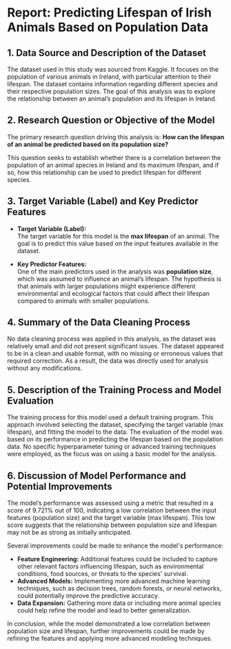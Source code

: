 
# Report: Predicting Lifespan of Irish Animals Based on Population Data

## 1. Data Source and Description of the Dataset

The dataset used in this study was sourced from Kaggle. It focuses on the population of various animals in Ireland, with particular attention to their lifespan. The dataset contains information regarding different species and their respective population sizes. The goal of this analysis was to explore the relationship between an animal’s population and its lifespan in Ireland.

## 2. Research Question or Objective of the Model

The primary research question driving this analysis is: 
**How can the lifespan of an animal be predicted based on its population size?** 

This question seeks to establish whether there is a correlation between the population of an animal species in Ireland and its maximum lifespan, and if so, how this relationship can be used to predict lifespan for different species.

## 3. Target Variable (Label) and Key Predictor Features

- **Target Variable (Label):**  
  The target variable for this model is the **max lifespan** of an animal. The goal is to predict this value based on the input features available in the dataset.

- **Key Predictor Features:**  
  One of the main predictors used in the analysis was **population size**, which was assumed to influence an animal’s lifespan. The hypothesis is that animals with larger populations might experience different environmental and ecological factors that could affect their lifespan compared to animals with smaller populations.

## 4. Summary of the Data Cleaning Process

No data cleaning process was applied in this analysis, as the dataset was relatively small and did not present significant issues. The dataset appeared to be in a clean and usable format, with no missing or erroneous values that required correction. As a result, the data was directly used for analysis without any modifications.

## 5. Description of the Training Process and Model Evaluation

The training process for this model used a default training program. This approach involved selecting the dataset, specifying the target variable (max lifespan), and fitting the model to the data. The evaluation of the model was based on its performance in predicting the lifespan based on the population data. No specific hyperparameter tuning or advanced training techniques were employed, as the focus was on using a basic model for the analysis.

## 6. Discussion of Model Performance and Potential Improvements

The model’s performance was assessed using a metric that resulted in a score of 9.721% out of 100, indicating a low correlation between the input features (population size) and the target variable (max lifespan). This low score suggests that the relationship between population size and lifespan may not be as strong as initially anticipated.

Several improvements could be made to enhance the model's performance:
- **Feature Engineering:** Additional features could be included to capture other relevant factors influencing lifespan, such as environmental conditions, food sources, or threats to the species' survival.
- **Advanced Models:** Implementing more advanced machine learning techniques, such as decision trees, random forests, or neural networks, could potentially improve the predictive accuracy.
- **Data Expansion:** Gathering more data or including more animal species could help refine the model and lead to better generalization.

In conclusion, while the model demonstrated a low correlation between population size and lifespan, further improvements could be made by refining the features and applying more advanced modeling techniques.
